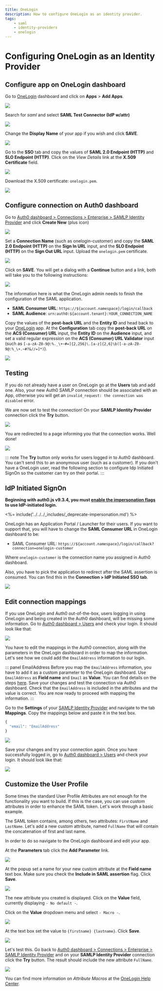 ```yaml
---
title: OneLogin
description: How to configure OneLogin as an identity provider.
tags:
    - saml
    - identity-providers
    - onelogin
---
```

# Configuring OneLogin as an Identity Provider

## Configure app on OneLogin dashboard

Go to [OneLogin](https://www.onelogin.com/) dashboard and click on **Apps** > **Add Apps**.

![](/media/articles/saml/identity-providers/onelogin/onelogin-add-app.png)

Search for *saml* and select **SAML Test Connector (IdP w/attr)**

![](/media/articles/saml/identity-providers/onelogin/onelogin-search-app.png)

Change the **Display Name** of your app if you wish and click **SAVE**.

![](/media/articles/saml/identity-providers/onelogin/onelogin-save-app.png)

Go to the **SSO** tab and copy the values of **SAML 2.0 Endpoint (HTTP)** and **SLO Endpoint (HTTP)**. Click on the *View Details* link at the **X.509 Certificate** field.

![](/media/articles/saml/identity-providers/onelogin/onelogin-copy-values.png)

Download the X.509 certificate: `onelogin.pem`.

![](/media/articles/saml/identity-providers/onelogin/onelogin-download-cert.png)

## Configure connection on Auth0 dashboard

Go to [Auth0 dashboard > Connections > Enterprise > SAMLP Identity Provider](${manage_url}/#/connections/enterprise) and click **Create New** (plus icon)

![](/media/articles/saml/identity-providers/onelogin/auth0-new-samlp.png)

Set a **Connection Name** (such as onelogin-customer) and copy the **SAML 2.0 Endpoint (HTTP)** on the **Sign In URL** input, and the **SLO Endpoint (HTTP)** on the **Sign Out URL** input. Upload the `onelogin.pem` certificate.

![](/media/articles/saml/identity-providers/onelogin/auth0-set-values.png)

Click on **SAVE**. You will get a dialog with a **Continue** button and a link, both will take you to the following instructions:

![](/media/articles/saml/identity-providers/onelogin/auth0-instructions.png)

The information here is what the OneLogin admin needs to finish the configuration of the SAML application.

* **SAML Consumer URL**: `https://${account.namespace}/login/callback`
* **SAML Audience**: `urn:auth0:${account.tenant}:YOUR_CONNECTION_NAME`

Copy the values of the **post-back URL** and the **Entity ID** and head back to your [OneLogin](https://www.onelogin.com/) app. At the **Configuration** tab copy the **post-back URL** on the **ACS (Consumer) URL** input, the **Entity ID** on the **Audience** input, and set a valid regular expression on the **ACS (Consumer) URL Validator** input (such as  `[-a-zA-Z0-9@:%._\+~#=]{2,256}\.[a-z]{2,6}\b([-a-zA-Z0-9@:%_\+.~#?&//=]*)`).

![](/media/articles/saml/identity-providers/onelogin/onelogin-set-values.png)

## Testing

If you do not already have a user on OneLogin go at the **Users** tab and add one. Also, your new Auth0 SAMLP connection should be associated with an App, otherwise you will get an `invalid_request: the connection was disabled` error.

We are now set to test the connection! On your **SAMLP Identity Provider** connection click the **Try** button.

![](/media/articles/saml/identity-providers/onelogin/auth0-try-conn.png)

You are redirected to a page informing you that the connection works. Well done!

![](/media/articles/saml/identity-providers/onelogin/auth0-try-result.png)

::: note
The **Try** button only works for users logged in to Auth0 dashboard. You can't send this to an anonymous user (such as a customer). If you don't have a OneLogin user, read the following section to configure Idp Initiated SignOn so the customer can try on their portal.
:::

## IdP Initiated SignOn

**Beginning with auth0.js v9.3.4, you must [enable the impersonation flags](/user-profile/user-impersonation#enable-impersonation) to use IdP-initiated login.**

<%= include('../../../_includes/_deprecate-impersonation.md') %>

OneLogin has an Application Portal / Launcher for their users. If you want to support that, you will have to change the **SAML Consumer URL** in OneLogin dashboard to be:

* SAML Consumer URL: `https://${account.namespace}/login/callback?connection=onelogin-customer`

Where `onelogin-customer` is the connection name you assigned in Auth0 dashboard.

Also, you have to pick the application to redirect after the SAML assertion is consumed. You can find this in the **Connection > IdP Initiated SSO tab**.

![](/media/articles/saml/identity-providers/onelogin/idp-initiated-sso.png)

## Edit connection mappings

If you use OneLogin and Auth0 out-of-the-box, users logging in using OneLogin and being created in the Auth0 dashboard, will be missing some information. Go to [Auth0 dashboard > Users](${manage_url}/#/users) and check your login. It should look like that:

![](/media/articles/saml/identity-providers/onelogin/user-without-mappings.png)

You have to edit the mappings in the Auth0 connection, along with the parameters in the OneLogin dashboard in order to map the information. Let's see how we could add the `EmailAddress` information to our login.

::: panel EmailAddress
Before you map the `EmailAddress` information, you have to add it as a custom parameter to the OneLogin dashboard. Use `EmailAddress` as __Field name__ and `Email` as __Value__. You can find details on the steps [here](#customize-the-user-profile). Save your changes and test the connection via Auth0 dashboard. Check that the `EmailAddress` is included in the attributes and the value is correct. You are now ready to proceed with mapping the information.
:::

Go to the __Settings__ of your [SAMLP Identity Provider](${manage_url}/#/connections/enterprise) and navigate to the tab __Mappings__. Copy the mappings below and paste it in the text box.

```javascript
{
  "email": "EmailAddress"
}
```

![](/media/articles/saml/identity-providers/onelogin/edit-mappings.png)

Save your changes and try your connection again. Once you have successfully logged in, go to [Auth0 dashboard > Users](${manage_url}/#/users) and check your login. It should look like that:

![](/media/articles/saml/identity-providers/onelogin/user-with-mappings.png)


## Customize the User Profile

Some times the standard User Profile Attributes are not enough for the functionality you want to build. If this is the case, you can use custom attributes in order to enhance the SAML token. Let's work through a basic example.

The SAML token contains, among others, two attributes: `FirstName` and `LastName`. Let's add a new custom attribute, named `FullName` that will contain the concatenation of first and last name.

In order to do so navigate to the OneLogin dashboard and edit your app.

At the __Parameters__ tab click the __Add Parameter__ link.

![](/media/articles/saml/identity-providers/onelogin/custom-attr-01.png)

At the popup set a name for your new custom attribute at the __Field name__ text box. Make sure you check the __Include in SAML assertion__ flag. Click __Save__.

![](/media/articles/saml/identity-providers/onelogin/custom-attr-02.png)

The new attribute you created is displayed. Click on the __Value__ field, currently displaying `- No default -`.

Click on the __Value__ dropdown menu and select `- Macro -`.

![](/media/articles/saml/identity-providers/onelogin/custom-attr-03.png)

At the text box set the value to `{firstname} {lastname}`. Click __Save__.

![](/media/articles/saml/identity-providers/onelogin/custom-attr-04.png)

Let's test this. Go back to [Auth0 dashboard > Connections > Enterprise > SAMLP Identity Provider](${manage_url}/#/connections/enterprise) and on your __SAMLP Identity Provider__ connection click the __Try__ button. The result should include the new attribute `FullName`.

![](/media/articles/saml/identity-providers/onelogin/custom-attr-05.png)

You can find more information on _Attribute Macros_ at the [OneLogin Help Center](https://support.onelogin.com/hc/en-us/articles/201174464-Attribute-macros).
